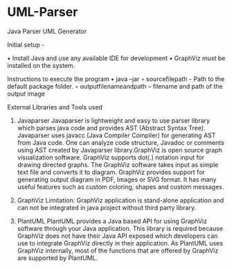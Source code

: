 # UML-Parser


Java Parser UML Generator

Initial setup -	

• Install Java and use any available IDE for development
• GraphViz must be installed on the system.
	
Instructions to execute the program
• java –jar <jar file> <sourcefilepath> <outputfilenameandpath>
	◦ sourcefilepath - Path to the default package folder.
	◦ outputfilenameandpath – filename and path of the output image 

External Libraries and Tools used
1. Javaparser
Javaparser is lightweight and easy to use parser library which parses java code and provides AST (Abstract Syntax Tree). Javaparser uses javacc (Java Compiler Compiler) for generating AST from Java code. One can analyze code structure, Javadoc or comments using AST created by Javaparser library.GraphViz is open source graph visualization software. GraphViz supports dot(.) notation input for drawing directed graphs. The GraphViz software takes input 
as simple text file and converts it to diagram. GraphViz provides support for generating output diagram in PDF, Images or SVG format. It has many useful features such as custom coloring, shapes and custom messages.

2. GraphViz
Limitation: GraphViz application is stand-alone application and can not be integrated in java project without third party library.

3. PlantUML
PlantUML provides a Java based API for using GraphViz software through your Java application. This library is required because GraphViz does not have their 
Java API exposed which developers can use to integrate GraphViz directly in their application. As PlantUML uses GraphViz internally, most of the functions that are offered by GraphViz are supported by PlantUML.

